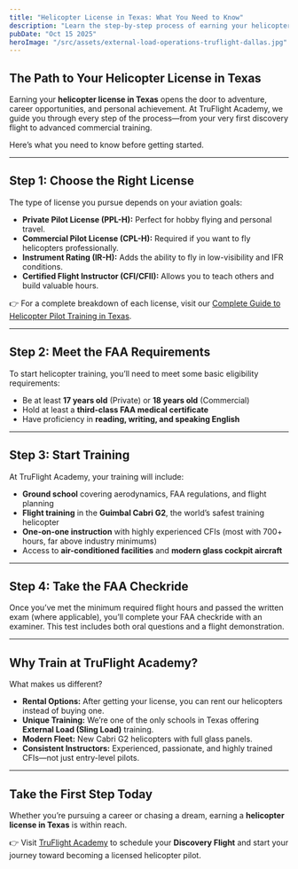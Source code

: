 ```yaml
---
title: "Helicopter License in Texas: What You Need to Know"
description: "Learn the step-by-step process of earning your helicopter license in Texas, from eligibility and FAA requirements to training programs at TruFlight Academy."
pubDate: "Oct 15 2025"
heroImage: "/src/assets/external-load-operations-truflight-dallas.jpg"
---
```


## The Path to Your Helicopter License in Texas

Earning your **helicopter license in Texas** opens the door to adventure, career opportunities, and personal achievement. At TruFlight Academy, we guide you through every step of the process—from your very first discovery flight to advanced commercial training.

Here’s what you need to know before getting started.

---

## Step 1: Choose the Right License

The type of license you pursue depends on your aviation goals:

- **Private Pilot License (PPL-H):** Perfect for hobby flying and personal travel.
- **Commercial Pilot License (CPL-H):** Required if you want to fly helicopters professionally.
- **Instrument Rating (IR-H):** Adds the ability to fly in low-visibility and IFR conditions.
- **Certified Flight Instructor (CFI/CFII):** Allows you to teach others and build valuable hours.

👉 For a complete breakdown of each license, visit our [Complete Guide to Helicopter Pilot Training in Texas](/your-complete-guide-to-helicopter-pilot-training-in-texas).

---

## Step 2: Meet the FAA Requirements

To start helicopter training, you’ll need to meet some basic eligibility requirements:

- Be at least **17 years old** (Private) or **18 years old** (Commercial)
- Hold at least a **third-class FAA medical certificate**
- Have proficiency in **reading, writing, and speaking English**

---

## Step 3: Start Training

At TruFlight Academy, your training will include:

- **Ground school** covering aerodynamics, FAA regulations, and flight planning
- **Flight training** in the **Guimbal Cabri G2**, the world’s safest training helicopter
- **One-on-one instruction** with highly experienced CFIs (most with 700+ hours, far above industry minimums)
- Access to **air-conditioned facilities** and **modern glass cockpit aircraft**

---

## Step 4: Take the FAA Checkride

Once you’ve met the minimum required flight hours and passed the written exam (where applicable), you’ll complete your FAA checkride with an examiner. This test includes both oral questions and a flight demonstration.

---

## Why Train at TruFlight Academy?

What makes us different?

- **Rental Options:** After getting your license, you can rent our helicopters instead of buying one.
- **Unique Training:** We’re one of the only schools in Texas offering **External Load (Sling Load)** training.
- **Modern Fleet:** New Cabri G2 helicopters with full glass panels.
- **Consistent Instructors:** Experienced, passionate, and highly trained CFIs—not just entry-level pilots.

---

## Take the First Step Today

Whether you’re pursuing a career or chasing a dream, earning a **helicopter license in Texas** is within reach.

👉 Visit [TruFlight Academy](https://www.truflightacademy.com) to schedule your **Discovery Flight** and start your journey toward becoming a licensed helicopter pilot.
